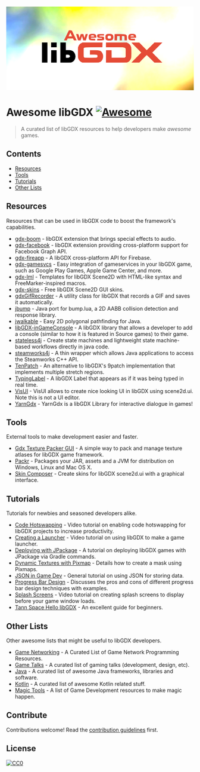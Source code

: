 ![alt text](logo.png "Logo Title Text 1")


# Awesome libGDX [![Awesome](https://awesome.re/badge-flat2.svg)](https://awesome.re)

> A curated list of libGDX resources to help developers make _awesome_ games.


## Contents

- [Resources](#resources)
- [Tools](#tools)
- [Tutorials](#tutorials)
- [Other Lists](#other-lists)


## Resources

Resources that can be used in libGDX code to boost the framework's capabilities.

- [gdx-boom](https://github.com/rafaskb/gdx-boom) - libGDX extension that brings special effects to audio.
- [gdx-facebook](https://github.com/TomGrill/gdx-facebook) - libGDX extension providing cross-platform support for Facebook Graph API.
- [gdx-fireapp](https://github.com/mk-5/gdx-fireapp) - A libGDX cross-platform API for Firebase.
- [gdx-gamesvcs](https://github.com/MrStahlfelge/gdx-gamesvcs) - Easy integration of gameservices in your libGDX game, such as Google Play Games, Apple Game Center, and more.
- [gdx-lml](https://github.com/czyzby/gdx-lml/tree/master/lml) - Templates for libGDX Scene2D with HTML-like syntax and FreeMarker-inspired macros.
- [gdx-skins](https://github.com/czyzby/gdx-skins) - Free libGDX Scene2D GUI skins.
- [gdxGifRecorder](https://github.com/Anuken/GDXGifRecorder) - A utility class for libGDX that records a GIF and saves it automatically.
- [jbump](https://github.com/implicit-invocation/jbump) - Java port for bump.lua, a 2D AABB collision detection and response library.
- [jwalkable](https://github.com/implicit-invocation/jwalkable) - Easy 2D polygonal pathfinding for Java.
- [libGDX-inGameConsole](https://github.com/StrongJoshua/libGDX-inGameConsole) - A libGDX library that allows a developer to add a console (similar to how it is featured in Source games) to their game.
- [stateless4j](https://github.com/oxo42/stateless4j) - Create state machines and lightweight state machine-based workflows directly in java code.
- [steamworks4j](https://github.com/code-disaster/steamworks4j) - A thin wrapper which allows Java applications to access the Steamworks C++ API.
- [TenPatch](https://github.com/raeleus/TenPatch) - An alternative to libGDX's 9patch implementation that implements multiple stretch regions.
- [TypingLabel](https://github.com/rafaskb/typing-label) - A libGDX Label that appears as if it was being typed in real time.
- [VisUI](https://github.com/kotcrab/vis-ui) - VisUI allows to create nice looking UI in libGDX using scene2d.ui. Note this is not a UI editor.
- [YarnGdx](https://github.com/kyperbelt/YarnGdx) - YarnGdx is a libGDX Library for interactive dialogue in games!


## Tools

External tools to make development easier and faster.

- [Gdx Texture Packer GUI](https://github.com/crashinvaders/gdx-texture-packer-gui) - A simple way to pack and manage texture atlases for libGDX game framework.
- [Packr](https://github.com/libGDX/packr) - Packages your JAR, assets and a JVM for distribution on Windows, Linux and Mac OS X.
- [Skin Composer](https://github.com/raeleus/skin-composer) - Create skins for libGDX scene2d.ui with a graphical interface.


## Tutorials

Tutorials for newbies and seasoned developers alike.

- [Code Hotswapping](https://youtu.be/zKfh6WuaikQ) - Video tutorial on enabling code hotswapping for libGDX projects to increase productivity.
- [Creating a Launcher](https://youtu.be/3l5F7f7vfTU) - Video tutorial on using libGDX to make a game launcher.
- [Deploying with JPackage](https://github.com/raeleus/skin-composer/wiki/libGDX-and-JPackage) - A tutorial on deploying libGDX games with JPackage via Gradle commands.
- [Dynamic Textures with Pixmap](https://javadocmd.com/blog/libgdx-dynamic-textures-with-pixmap/) - Details how to create a mask using Pixmaps.
- [JSON in Game Dev](http://mana-break.blogspot.com/2014/06/power-of-json-in-game-development-items.html) - General tutorial on using JSON for storing data.
- [Progress Bar Design](https://github.com/raeleus/skin-composer/wiki/The-Man-Who-Killed-Hitler-and-then-The-Progress-Bar) - Discusses the pros and cons of different progress bar design techniques with examples.
- [Splash Screens](https://youtu.be/Rnmq_Jv-pe4) - Video tutorial on creating splash screens to display before your game window loads.
- [Tann Space Hello libGDX](http://tann.space/HelloLibgdx/) - An excellent guide for beginners.


## Other Lists

Other awesome lists that might be useful to libGDX developers.

- [Game Networking](https://github.com/MFatihMAR/Awesome-Game-Networking) - A Curated List of Game Network Programming Resources.
- [Game Talks](https://github.com/hzoo/awesome-gametalks) - A curated list of gaming talks (development, design, etc).
- [Java](https://github.com/akullpp/awesome-java) - A curated list of awesome Java frameworks, libraries and software.
- [Kotlin](https://github.com/KotlinBy/awesome-kotlin) - A curated list of awesome Kotlin related stuff.
- [Magic Tools](https://github.com/ellisonleao/magictools) - A list of Game Development resources to make magic happen.


## Contribute

Contributions welcome! Read the [contribution guidelines](contributing.md) first.


## License

[![CC0](https://mirrors.creativecommons.org/presskit/buttons/88x31/svg/cc-zero.svg)](https://creativecommons.org/publicdomain/zero/1.0)
